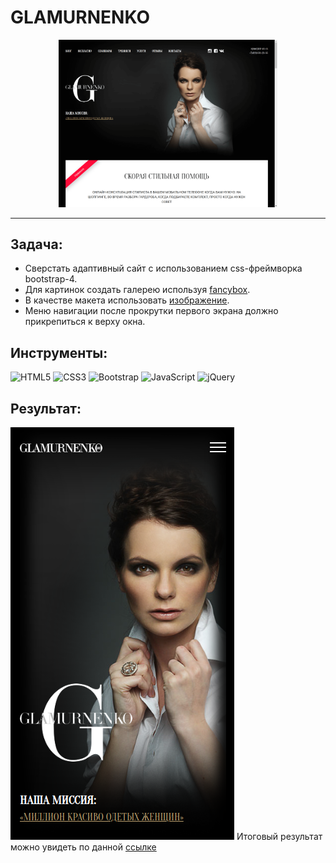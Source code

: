 # GLAMURNENKO

<div align="center"><img src="./assets/screenshot.png" width="350"></div>

---

## Задача:
- Сверстать адаптивный сайт с использованием css-фреймворка bootstrap-4.
- Для картинок создать галерею используя <a href="https://fancyapps.com/fancybox/3/">fancybox</a>.
- В качестве макета использовать <a href="https://disk.yandex.ru/i/JO4pmP9aTBcRSg">изображение</a>.
- Меню навигации после прокрутки первого экрана должно прикрепиться к верху окна.

## Инструменты:
![HTML5](https://img.shields.io/badge/html5-%23E34F26.svg?style=for-the-badge&logo=html5&logoColor=white) ![CSS3](https://img.shields.io/badge/css3-%231572B6.svg?style=for-the-badge&logo=css3&logoColor=white) ![Bootstrap](https://img.shields.io/badge/bootstrap-%23563D7C.svg?style=for-the-badge&logo=bootstrap&logoColor=white) ![JavaScript](https://img.shields.io/badge/javascript-%23323330.svg?style=for-the-badge&logo=javascript&logoColor=%23F7DF1E) ![jQuery](https://img.shields.io/badge/jquery-%230769AD.svg?style=for-the-badge&logo=jquery&logoColor=white)
## Результат:
[![GLAMURNENKO](./assets/screenshot_mobile.png)](./assets/video.mp4)
Итоговый результат можно увидеть по данной <a href="https://brahner.github.io/glamurnenko/">ссылке</a>

